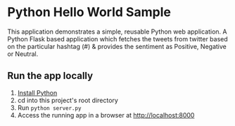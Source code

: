 # Python Hello World Sample

This application demonstrates a simple, reusable Python web application. A Python Flask based application which fetches the tweets from twitter based on the particular hashtag (#) &amp; provides the sentiment as Positive, Negative or Neutral.

## Run the app locally

1. [Install Python][]
1. cd into this project's root directory
1. Run `python server.py`
1. Access the running app in a browser at <http://localhost:8000>

[Install Python]: https://www.python.org/downloads/
